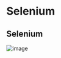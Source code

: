 # Selenium
## Selenium <br>

![image](https://github.com/Experimenters1/Selenium/assets/64000769/7e4c4766-33a6-483d-b4bc-51d113c7abc8) <br>

